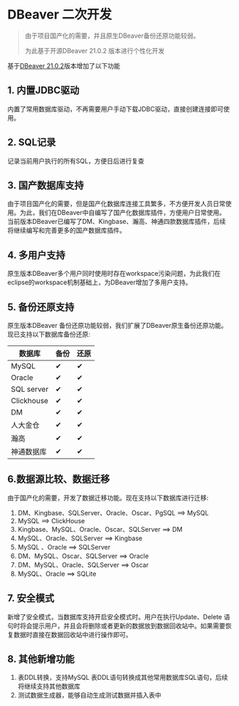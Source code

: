 # DBeaver 二次开发

>  由于项目国产化的需要，并且原生DBeaver备份还原功能较弱。
>
> 为此基于开源DBeaver 21.0.2 版本进行个性化开发

基于[DBeaver 21.0.2](https://github.com/dbeaver/dbeaver)版本增加了以下功能

## 1. 内置JDBC驱动

内置了常用数据库驱动，不再需要用户手动下载JDBC驱动，直接创建连接即可使用。

## 2. SQL记录

记录当前用户执行的所有SQL，方便日后进行复查

## 3. 国产数据库支持

由于项目国产化的需要，但是国产化数据库连接工具繁多，不方便开发人员日常使用。为此，我们在DBeaver中自编写了国产化数据库插件，方便用户日常使用。当前版本DBeaver已编写了DM、Kingbase、瀚高、神通四款数据库插件，后续将继续编写和完善更多的国产数据库插件。

## 4. 多用户支持

原生版本DBeaver多个用户同时使用时存在workspace污染问题，为此我们在eclipse的workspace机制基础上，为DBeaver增加了多用户支持。

## 5.  备份还原支持

原生版本DBeaver 备份还原功能较弱，我们扩展了DBeaver原生备份还原功能。现已支持以下数据库备份还原:

| 数据库     | 备份 | 还原 |
| ---------- | ---- | ---- |
| MySQL      | ✔    | ✔    |
| Oracle     | ✔    | ✔    |
| SQL server | ✔    | ✔    |
| Clickhouse | ✔    | ✔    |
| DM         | ✔    | ✔    |
| 人大金仓   | ✔    | ✔    |
| 瀚高       | ✔    | ✔    |
| 神通数据库 | ✔    | ✔    |

## 6.数据源比较、数据迁移

由于国产化的需要，开发了数据迁移功能。现在支持以下数据库进行迁移:

1. DM、Kingbase、SQLServer、Oracle、Oscar、PgSQL ==> MySQL
2. MySQL ==> ClickHouse
3. Kingbase、MySQL、Oracle、Oscar、SQLServer ==> DM
4. MySQL、Oracle、SQLServer ==> Kingbase
5. MySQL 、Oracle ==> SQLServer
6. DM、MySQL、Oscar、SQLServer ==> Oracle
7. DM、MySQL、Oracle、SQLServer ==> Oscar
8. MySQL、Oracle ==> SQLite

## 7. 安全模式

新增了安全模式，当数据库支持开启安全模式时。用户在执行Update、Delete 语句时将会提示用户，并且会将删除或者更新的数据放到数据回收站中。如果需要恢复数据时直接在数据回收站中进行操作即可。

## 8. 其他新增功能

1. 表DDL转换，支持MySQL 表DDL语句转换成其他常用数据库SQL语句，后续将继续支持其他数据库
2. 测试数据生成器，能够自动生成测试数据并插入表中
